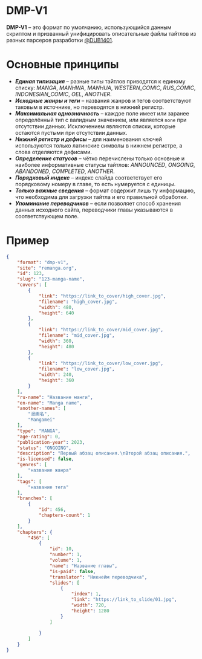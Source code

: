 # DMP-V1
**DMP-V1** – это формат по умолчанию, использующийся данным скриптом и призванный унифицировать описательные файлы тайтлов из разных парсеров разработки [@DUB1401](https://github.com/DUB1401).

# Основные принципы
* _**Единая типизация**_ – разные типы тайтлов приводятся к единому списку: _MANGA_, _MANHWA_, _MANHUA_, _WESTERN_COMIC_, _RUS_COMIC_, _INDONESIAN_COMIC_, _OEL_, _ANOTHER_.
* _**Исходные жанры и теги**_ – названия жанров и тегов соответствуют таковым в источнике, но переводятся в нижний регистр.
* _**Максимальная однозначность**_ – каждое поле имеет или заранее определённый тип с валидным значением, или является `none` при отсутствии данных. Исключением являются списки, которые остаются пустыми при отсутствии данных.
* _**Нижний регистр и дефисы**_ – для наименования ключей используются только латинские символы в нижнем регистре, а слова отделяются дефисами.
* _**Определение статусов**_ – чётко перечислены только основные и наиболее информативные статусы тайтлов: _ANNOUNCED_, _ONGOING_, _ABANDONED_, _COMPLETED_, _ANOTHER_.
* _**Порядковый индекс**_ – индекс слайда соответствует его порядковому номеру в главе, то есть нумеруется с единицы.
* _**Только важные сведения**_ – формат содержит лишь ту информацию, что необходима для загрузки тайтла и его правильной обработки.
* _**Упоминание переводчиков**_ – если позволяет способ хранения данных исходного сайта, переводчики главы указываются в соответствующем поле.

# Пример
```json
{
	"format": "dmp-v1",
	"site": "remanga.org",
	"id": 123,
	"slug": "123-manga-name",
	"covers": [
		{
			"link": "https://link_to_cover/high_cover.jpg",
			"filename": "high_cover.jpg",
			"width": 480,
			"height": 640
		},
		{
			"link": "https://link_to_cover/mid_cover.jpg",
			"filename": "mid_cover.jpg",
			"width": 360,
			"height": 480
		},
		{
			"link": "https://link_to_cover/low_cover.jpg",
			"filename": "low_cover.jpg",
			"width": 240,
			"height": 360
		}
	],
	"ru-name": "Название манги",
	"en-name": "Manga name",
	"another-names": [
		"漫画名",
		"Mangamei"
	],
	"type": "MANGA",
	"age-rating": 0,
	"publication-year": 2023,
	"status": "ONGOING",
	"description": "Первый абзац описания.\nВторой абзац описания.",
	"is-licensed": false,
	"genres": [
		"название жанра"
	],
	"tags": [
		"название тега"
	],
	"branches": [
		{
			"id": 456,
			"chapters-count": 1
		}
	],
	"chapters": {
		"456": [
			{
				"id": 10,
				"number": 1,
				"volume": 1,
				"name": "Название главы",
				"is-paid": false,
				"translator": "Никнейм переводчика",
				"slides": [
					{
						"index": 1,
						"link": "https://link_to_slide/01.jpg",
						"width": 720,
						"height": 1280
					}
				]
				
			}
		]
	} 
}
```